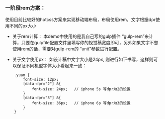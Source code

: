 ### 一阶段rem方案：

使用目前比较好的hotcss方案来实现移动端布局，布局使用rem，文字根据dpr使用不同的px大小

* 关于rem计算： 本demo中使用的是我自己写的gulp插件 “gulp-rem”来计算，只要在gulpfile配置文件里填写你的视觉稿宽度即可，另外如果文字不想使用rem的话，需要对gulp-rem的 “unit”参数进行配置。 

* 关于文字使用px： 如设计稿中文字大小是24px, 则进行如下书写，这样则可以保证不同机型字体大小看起来一致：

```
	.yuan {
        font-size: 12px;
        [data-dpr="2"] &{
            font-size: 24px;   // iphone 5s 等dpr为2的设置
        }
        [data-dpr="3"] &{
            font-size: 36px;   // iphone 6p 等dpr为3的设置
        }
    }

```